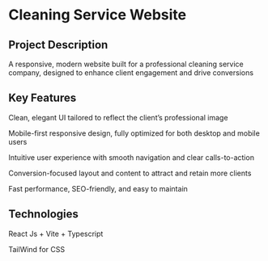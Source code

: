 # Cleaning Service Website

## Project Description
A responsive, modern website built for a professional cleaning service company, designed to enhance client engagement and drive conversions

## Key Features

Clean, elegant UI tailored to reflect the client’s professional image

Mobile-first responsive design, fully optimized for both desktop and mobile users

Intuitive user experience with smooth navigation and clear calls-to-action

Conversion-focused layout and content to attract and retain more clients

Fast performance, SEO-friendly, and easy to maintain


## Technologies

React Js + Vite + Typescript
    
TailWind for CSS
